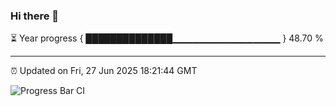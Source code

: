 ### Hi there 👋

⏳ Year progress { ██████████████▁▁▁▁▁▁▁▁▁▁▁▁▁▁▁▁ } 48.70 %

---

⏰ Updated on Fri, 27 Jun 2025 18:21:44 GMT

![Progress Bar CI](https://github.com/liununu/liununu/workflows/Progress%20Bar%20CI/badge.svg)

